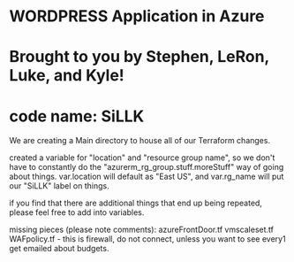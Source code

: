 # WORDPRESS Application in Azure
# Brought to you by Stephen, LeRon, Luke, and Kyle! 
# code name: SiLLK

We are creating a Main directory to house all of our Terraform changes.

created a variable for "location" and "resource group name", so we don't have to constantly do the "azurerm_rg_group.stuff.moreStuff" way of going about things.
var.location will default as "East US", and var.rg_name will put our "SiLLK" label on things.

if you find that there are additional things that end up being repeated, please feel free to add into variables.

missing pieces (please note comments):
azureFrontDoor.tf
vmscaleset.tf
WAFpolicy.tf - this is firewall, do not connect, unless you want to see every1 get emailed about budgets.
